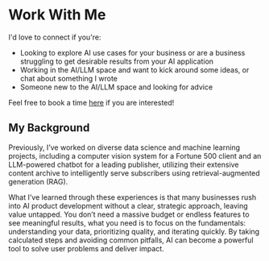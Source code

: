 # Work With Me

I'd love to connect if you're:

- Looking to explore AI use cases for your business or are a business struggling to get desirable results from your AI application
- Working in the AI/LLM space and want to kick around some ideas, or chat about something I wrote
- Someone new to the AI/LLM space and looking for advice

Feel free to book a time [here](https://cal.com/stephen-iezzi) if you are interested!

## My Background
Previously, I’ve worked on diverse data science and machine learning projects, including a computer vision system for a Fortune 500 client and an LLM-powered chatbot for a leading publisher, utilizing their extensive content archive to intelligently serve subscribers using retrieval-augmented generation (RAG).

What I’ve learned through these experiences is that many businesses rush into AI product development without a clear, strategic approach, leaving value untapped. You don’t need a massive budget or endless features to see meaningful results, what you need is to focus on the fundamentals: understanding your data, prioritizing quality, and iterating quickly. By taking calculated steps and avoiding common pitfalls, AI can become a powerful tool to solve user problems and deliver impact.